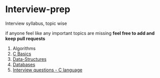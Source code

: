 # Interview-prep
Interview syllabus, topic wise
<p>if anyone feel like any important topics are missing <b>feel free to add and keep pull requests</b></p>
<ol>
  <li>Algorithms</li>
  <li><a href="https://github.com/mani1998/Interview-prep/blob/master/C%20Basics">C Basics</a></li>
  <li><a href="https://github.com/mani1998/Interview-prep/blob/master/Data-Structures">Data-Structures</a></li>
  <li><a href="https://github.com/mani1998/Interview-prep/blob/master/Databases">Databases</a></li>
  <li><a href="https://github.com/mani1998/Interview-prep/blob/master/c-interview%20questions">Interview questions - C language </a></li>
</ol>
